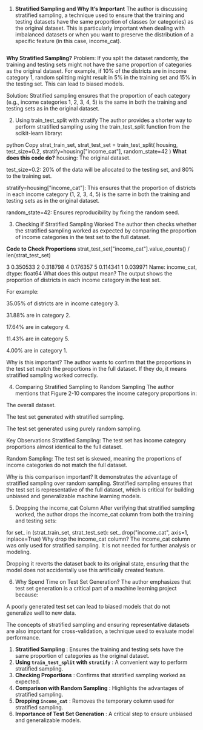 1. **Stratified Sampling and Why It’s Important**
   The author is discussing stratified sampling, a technique used to ensure that the training and testing datasets have the same proportion of classes (or categories) as the original dataset. This is particularly important when dealing with imbalanced datasets or when you want to preserve the distribution of a specific feature (in this case, income_cat).
   ```

   ```

**Why Stratified Sampling?**
Problem: If you split the dataset randomly, the training and testing sets might not have the same proportion of categories as the original dataset. For example, if 10% of the districts are in income category 1, random splitting might result in 5% in the training set and 15% in the testing set. This can lead to biased models.

Solution: Stratified sampling ensures that the proportion of each category (e.g., income categories 1, 2, 3, 4, 5) is the same in both the training and testing sets as in the original dataset.

2. Using train_test_split with stratify
   The author provides a shorter way to perform stratified sampling using the train_test_split function from the scikit-learn library:

python
Copy
strat_train_set, strat_test_set = train_test_split(
    housing, test_size=0.2, stratify=housing["income_cat"], random_state=42
)
**What does this code do?**
housing: The original dataset.

test_size=0.2: 20% of the data will be allocated to the testing set, and 80% to the training set.

stratify=housing["income_cat"]: This ensures that the proportion of districts in each income category (1, 2, 3, 4, 5) is the same in both the training and testing sets as in the original dataset.

random_state=42: Ensures reproducibility by fixing the random seed.

3. Checking if Stratified Sampling Worked
   The author then checks whether the stratified sampling worked as expected by comparing the proportion of income categories in the test set to the full dataset.

**Code to Check Proportions**
strat_test_set["income_cat"].value_counts() / len(strat_test_set)

3    0.350533
2    0.318798
4    0.176357
5    0.114341
1    0.039971
Name: income_cat, dtype: float64
What does this output mean?
The output shows the proportion of districts in each income category in the test set.

For example:

35.05% of districts are in income category 3.

31.88% are in category 2.

17.64% are in category 4.

11.43% are in category 5.

4.00% are in category 1.

Why is this important?
The author wants to confirm that the proportions in the test set match the proportions in the full dataset.
If they do, it means stratified sampling worked correctly.

4. Comparing Stratified Sampling to Random Sampling
   The author mentions that Figure 2-10 compares the income category proportions in:

The overall dataset.

The test set generated with stratified sampling.

The test set generated using purely random sampling.

Key Observations
Stratified Sampling: The test set has income category proportions almost identical to the full dataset.

Random Sampling: The test set is skewed, meaning the proportions of income categories do not match the full dataset.

Why is this comparison important?
It demonstrates the advantage of stratified sampling over random sampling. Stratified sampling ensures that the test set is representative of the full dataset, which is critical for building unbiased and generalizable machine learning models.

5. Dropping the income_cat Column
   After verifying that stratified sampling worked, the author drops the income_cat column from both the training and testing sets:

for set_ in (strat_train_set, strat_test_set):
    set_.drop("income_cat", axis=1, inplace=True)
Why drop the income_cat column?
The income_cat column was only used for stratified sampling. It is not needed for further analysis or modeling.

Dropping it reverts the dataset back to its original state, ensuring that the model does not accidentally use this artificially created feature.

6. Why Spend Time on Test Set Generation?
   The author emphasizes that test set generation is a critical part of a machine learning project because:

A poorly generated test set can lead to biased models that do not generalize well to new data.

The concepts of stratified sampling and ensuring representative datasets are also important for cross-validation, a technique used to evaluate model performance.




1. **Stratified Sampling** : Ensures the training and testing sets have the same proportion of categories as the original dataset.
2. **Using `train_test_split` with `stratify`** : A convenient way to perform stratified sampling.
3. **Checking Proportions** : Confirms that stratified sampling worked as expected.
4. **Comparison with Random Sampling** : Highlights the advantages of stratified sampling.
5. **Dropping `income_cat`** : Removes the temporary column used for stratified sampling.
6. **Importance of Test Set Generation** : A critical step to ensure unbiased and generalizable models.
